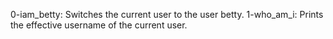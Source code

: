 0-iam_betty: Switches the current user to the user betty.
1-who_am_i: Prints the effective username of the current user.
